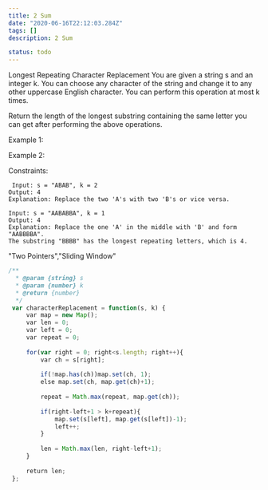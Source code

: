 ```yaml
---
title: 2 Sum
date: "2020-06-16T22:12:03.284Z"
tags: []
description: 2 Sum

status: todo
---
```


Longest Repeating Character Replacement
You are given a string s and an integer k. You can choose any character of the string and change it to any other uppercase English character. You can perform this operation at most k times.

Return the length of the longest substring containing the same letter you can get after performing the above operations.



Example 1:

Example 2:



Constraints:

```
 Input: s = "ABAB", k = 2
Output: 4
Explanation: Replace the two 'A's with two 'B's or vice versa.

```

```
Input: s = "AABABBA", k = 1
Output: 4
Explanation: Replace the one 'A' in the middle with 'B' and form "AABBBBA".
The substring "BBBB" has the longest repeating letters, which is 4.

```

"Two Pointers","Sliding Window"

```javascript
/**
  * @param {string} s
  * @param {number} k
  * @return {number}
  */
 var characterReplacement = function(s, k) {
     var map = new Map();
     var len = 0;
     var left = 0;
     var repeat = 0;
     
     for(var right = 0; right<s.length; right++){
         var ch = s[right];
         
         if(!map.has(ch))map.set(ch, 1);
         else map.set(ch, map.get(ch)+1);
         
         repeat = Math.max(repeat, map.get(ch));
         
         if(right-left+1 > k+repeat){
             map.set(s[left], map.get(s[left])-1);
             left++;
         }
         
         len = Math.max(len, right-left+1);
     }
     
     return len;
 };
 ​
```
